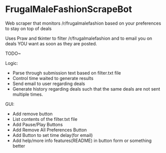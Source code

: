 # FrugalMaleFashionScrapeBot
Web scraper that monitors /r/frugalmalefashion based on your preferences to stay on top of deals

Uses Praw and tkinter to filter /r/frugalmalefashion and to email you on deals YOU want as soon as they are posted.

TODO~

Logic:
  - Parse through submission text based on filter.txt file
  - Control time waited to generate results
  - Send email to user regarding deals
  - Generate history regarding deals such that the same deals are not sent multiple times. 

GUI:
  - Add remove button
  - List contents of the filter.txt file
  - Add Pause/Play Buttons
  - Add Remove All Preferences Button
  - Add Button to set time delay(for email)
  - Add help/more info features(README) in button form or something better


